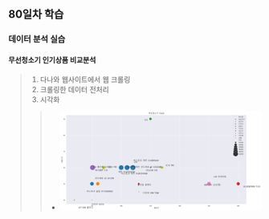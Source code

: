 ## 80일차 학습

### 데이터 분석 실습

#### 무선청소기 인기상품 비교분석
> 1. 다나와 웹사이트에서 웹 크롤링
> 2. 크롤링한 데이터 전처리
> 3. 시각화
>> - ![](https://github.com/LegdayDev/BigData-Analysis/blob/master/day08/images/ba16.png)